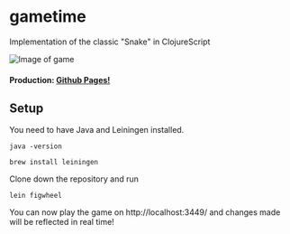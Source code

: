 # gametime

Implementation of the classic "Snake" in ClojureScript


![Image of game](https://s3-us-west-2.amazonaws.com/rasensio-misc/Untitled.png)


#### Production: [Github Pages!](http://rasensio1.github.io/gametime/)


## Setup

You need to have Java and Leiningen installed.

    java -version
    
    brew install leiningen
    
Clone down the repository and run

    lein figwheel

You can now play the game on http://localhost:3449/ and changes made will be reflected in real time!
